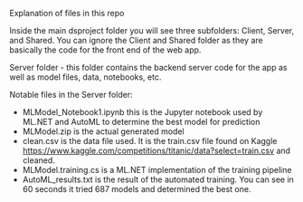Explanation of files in this repo

Inside the main dsproject folder you will see three subfolders: Client, Server, and Shared. You can ignore the Client and Shared folder as they are basically the code for the front end of the web app.

Server folder - this folder contains the backend server code for the app as well as model files, data, notebooks, etc.

Notable files in the Server folder:

- MLModel_Notebook1.ipynb this is the Jupyter notebook used by ML.NET and AutoML to determine the best model for prediction
- MLModel.zip is the actual generated model 
- clean.csv is the data file used. It is the train.csv file found on Kaggle https://www.kaggle.com/competitions/titanic/data?select=train.csv and cleaned.
- MLModel.training.cs is a ML.NET implementation of the training pipeline
- AutoML_results.txt is the result of the automated training. You can see in 60 seconds it tried 687 models and determined the best one.

